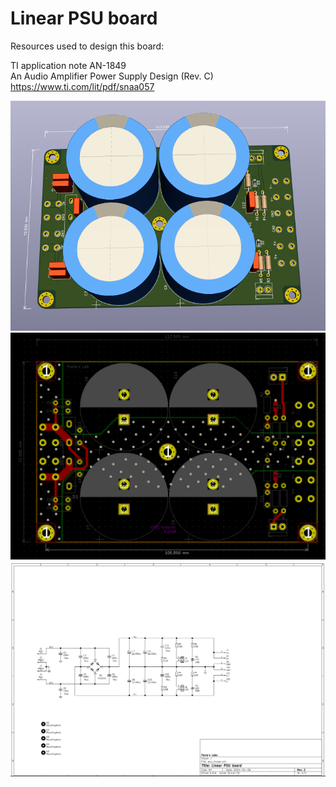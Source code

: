 # Linear PSU board

Resources used to design this board:

TI application note AN-1849<br>
An Audio Amplifier Power Supply Design (Rev. C)<br>
https://www.ti.com/lit/pdf/snaa057

![Screenshot](imgs/3d.png)
![Screenshot](imgs/pcb.png)
![Screenshot](imgs/sch.png)
